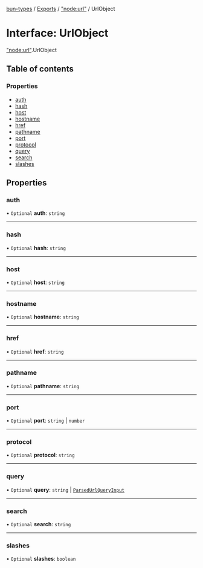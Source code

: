 [bun-types](https://github.com/oven-sh/bun-types/blob/master/api-docs/README.md) / [Exports](https://github.com/oven-sh/bun-types/blob/master/api-docs/modules.md) / ["node:url"](https://github.com/oven-sh/bun-types/blob/master/api-docs/modules/node_url_.md) / UrlObject

# Interface: UrlObject

["node:url"](https://github.com/oven-sh/bun-types/blob/master/api-docs/modules/node_url_.md).UrlObject

## Table of contents

### Properties

- [auth](https://github.com/oven-sh/bun-types/blob/master/api-docs/interfaces/node_url_.UrlObject.md#auth)
- [hash](https://github.com/oven-sh/bun-types/blob/master/api-docs/interfaces/node_url_.UrlObject.md#hash)
- [host](https://github.com/oven-sh/bun-types/blob/master/api-docs/interfaces/node_url_.UrlObject.md#host)
- [hostname](https://github.com/oven-sh/bun-types/blob/master/api-docs/interfaces/node_url_.UrlObject.md#hostname)
- [href](https://github.com/oven-sh/bun-types/blob/master/api-docs/interfaces/node_url_.UrlObject.md#href)
- [pathname](https://github.com/oven-sh/bun-types/blob/master/api-docs/interfaces/node_url_.UrlObject.md#pathname)
- [port](https://github.com/oven-sh/bun-types/blob/master/api-docs/interfaces/node_url_.UrlObject.md#port)
- [protocol](https://github.com/oven-sh/bun-types/blob/master/api-docs/interfaces/node_url_.UrlObject.md#protocol)
- [query](https://github.com/oven-sh/bun-types/blob/master/api-docs/interfaces/node_url_.UrlObject.md#query)
- [search](https://github.com/oven-sh/bun-types/blob/master/api-docs/interfaces/node_url_.UrlObject.md#search)
- [slashes](https://github.com/oven-sh/bun-types/blob/master/api-docs/interfaces/node_url_.UrlObject.md#slashes)

## Properties

### auth

• `Optional` **auth**: `string`

___

### hash

• `Optional` **hash**: `string`

___

### host

• `Optional` **host**: `string`

___

### hostname

• `Optional` **hostname**: `string`

___

### href

• `Optional` **href**: `string`

___

### pathname

• `Optional` **pathname**: `string`

___

### port

• `Optional` **port**: `string` \| `number`

___

### protocol

• `Optional` **protocol**: `string`

___

### query

• `Optional` **query**: `string` \| [`ParsedUrlQueryInput`](https://github.com/oven-sh/bun-types/blob/master/api-docs/interfaces/querystring_.ParsedUrlQueryInput.md)

___

### search

• `Optional` **search**: `string`

___

### slashes

• `Optional` **slashes**: `boolean`
